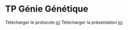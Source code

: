 # TP Génie Génétique
Télécharger le protocole [ici](https://github.com/Ezechiel-Tibiri/TP_GENIE_GENETIQUE/blob/main/Protocole%20de%20TP_G%C3%A9nie%20g%C3%A9n%C3%A9tique.pdf)
Télécharger la présentation [ici](https://github.com/Ezechiel-Tibiri/TP_GENIE_GENETIQUE/blob/main/Pr%C3%A9sentation_TP.pdf)
